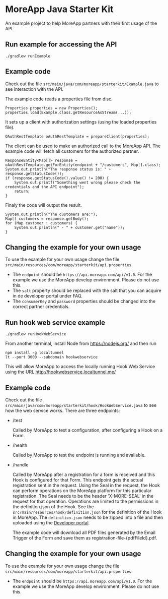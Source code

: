 # MoreApp Java Starter Kit

An example project to help MoreApp partners with their first usage of the API.

## Run example for accessing the API

```
./gradlew runExample
```

## Example code

Check out the file `src/main/java/com/moreapp/starterkit/Example.java` to see interaction with the API.

The example code reads a properties file from disc.

```
Properties properties = new Properties();
properties.load(Example.class.getResourceAsStream(...));
```

It sets up a client with authorization settings (using the loaded properties file).

```
OAuthRestTemplate oAuthRestTemplate = prepareClient(properties);
```

The client can be used to make an authorized call to the MoreApp API. The example code will fetch all customers for the authorized partner.

```
ResponseEntity<Map[]> response = oAuthRestTemplate.getForEntity(endpoint + "/customers", Map[].class);
System.out.println("The response status is: " + response.getStatusCode());
if (response.getStatusCode().value() != 200) {
    System.out.printf("Something went wrong please check the credentials and the API endpoint");
    return;
}
```

Finaly the code will output the result.

```
System.out.println("The customers are:");
Map[] customers = response.getBody();
for (Map customer : customers) {
    System.out.println(" - " + customer.get("name"));
}
```

## Changing the example for your own usage

To use the example for your own usage change the file `src/main/resources/com/moreapp/starterkit/api.properties`.

- The `endpoint` should be `https://api.moreapp.com/api/v1.0`. For the example we use the MoreApp develop environment. Please do not use this.  
- The `salt` property should be replaced with the salt that you can acquire in de developer portal under FAQ. 
- The `consumerKey` and `password` properties should be changed into the correct partner credentials.


## Run hook web service example

```
./gradlew runHookWebService
```

From another terminal, install Node from https://nodejs.org/ and then run
```
npm install -g localtunnel
lt --port 3000 --subdomain hookwebservice
```
This will allow MoreApp to access the locally running Hook Web Service using the URL http://hookwebservice.localtunnel.me/


## Example code

Check out the file `src/main/java/com/moreapp/starterkit/hook/HookWebService.java` to see how the web service works.
There are three endpoints:

- /test

    Called by MoreApp to test a configuration, after configuring a Hook on a Form.

- /health

    Called by MoreApp to test the endpoint is running and available.

- /handle

    Called by MoreApp after a registration for a form is received and this Hook is configured for that Form.
    This endpoint gets the actual registration sent in the request.
    Using the Seal in the request, the Hook can perform operations on the MoreApp platform for this particular registration.
    The Seal needs to be the header 'X-MORE-SEAL' in the request for that operation. Operations are limited to the permissions in the definition.json of the Hook.
    See the `src/main/resources/hook/definition.json` for the definition of the Hook in MoreApp.
    The `definition.json` needs to be zipped into a file and then uploaded using the [Developer portal](https://developer.moreapp.com).

    The example code will download all PDF files generated by the Email Trigger of the Form and save them as registration-file-{pdfFileId}.pdf.

## Changing the example for your own usage

To use the example for your own usage change the file `src/main/resources/com/moreapp/starterkit/api.properties`.

- The `endpoint` should be `https://api.moreapp.com/api/v1.0`. For the example we use the MoreApp develop environment. Please do not use this.
